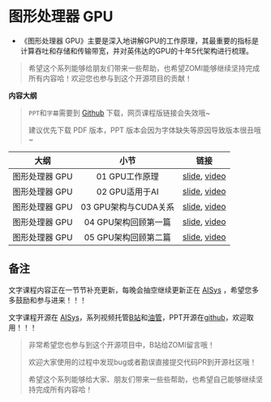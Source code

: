 # 图形处理器 GPU

- 《图形处理器 GPU》主要是深入地讲解GPU的工作原理，其最重要的指标是计算吞吐和存储和传输带宽，并对英伟达的GPU的十年5代架构进行梳理。

> 希望这个系列能够给朋友们带来一些帮助，也希望ZOMI能够继续坚持完成所有内容哈！欢迎您也参与到这个开源项目的贡献！

**内容大纲**

> `PPT`和`字幕`需要到 [Github](https://github.com/chenzomi12/DeepLearningSystem) 下载，网页课程版链接会失效哦~
>
> 建议优先下载 PDF 版本，PPT 版本会因为字体缺失等原因导致版本很丑哦~

| 大纲 | 小节 | 链接|
|:--:|:--:|:--:|
| 图形处理器 GPU | 01 GPU工作原理| [slide](./01.works.pdf), [video](https://www.bilibili.com/video/BV1bm4y1m7Ki/)|
| 图形处理器 GPU | 02 GPU适用于AI | [slide](./02.principle.pdf), [video](https://www.bilibili.com/video/BV1Ms4y1N7RL/)|
| 图形处理器 GPU | 03 GPU架构与CUDA关系 | [slide](./03.base_concept.pdf), [video](https://www.bilibili.com/video/BV1Kk4y1Y7op/) |
| 图形处理器 GPU | 04 GPU架构回顾第一篇 | [slide](./04.fermi.pdf), [video](https://www.bilibili.com/video/BV1x24y1F7kY/)|
| 图形处理器 GPU | 05 GPU架构回顾第二篇 | [slide](./05.turing.pdf), [video](https://www.bilibili.com/video/BV1mm4y1C7fg/) |

## 备注

文字课程内容正在一节节补充更新，每晚会抽空继续更新正在 [AISys](https://chenzomi12.github.io/) ，希望您多多鼓励和参与进来！！！

文字课程开源在 [AISys](https://chenzomi12.github.io/)，系列视频托管[B站](https://space.bilibili.com/517221395)和[油管](https://www.youtube.com/@ZOMI666/videos)，PPT开源在[github](https://github.com/chenzomi12/DeepLearningSystem)，欢迎取用！！！

> 非常希望您也参与到这个开源项目中，B站给ZOMI留言哦！
>
> 欢迎大家使用的过程中发现bug或者勘误直接提交代码PR到开源社区哦！
>
> 希望这个系列能够给大家、朋友们带来一些些帮助，也希望自己能够继续坚持完成所有内容哈！
